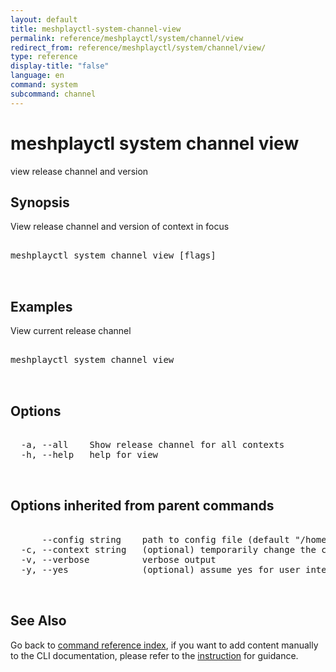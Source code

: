 ```yaml
---
layout: default
title: meshplayctl-system-channel-view
permalink: reference/meshplayctl/system/channel/view
redirect_from: reference/meshplayctl/system/channel/view/
type: reference
display-title: "false"
language: en
command: system
subcommand: channel
---
```


# meshplayctl system channel view

view release channel and version

## Synopsis

View release channel and version of context in focus
<pre class='codeblock-pre'>
<div class='codeblock'>
meshplayctl system channel view [flags]

</div>
</pre> 

## Examples

View current release channel
<pre class='codeblock-pre'>
<div class='codeblock'>
meshplayctl system channel view

</div>
</pre> 

## Options

<pre class='codeblock-pre'>
<div class='codeblock'>
  -a, --all    Show release channel for all contexts
  -h, --help   help for view

</div>
</pre>

## Options inherited from parent commands

<pre class='codeblock-pre'>
<div class='codeblock'>
      --config string    path to config file (default "/home/runner/.meshplay/config.yaml")
  -c, --context string   (optional) temporarily change the current context.
  -v, --verbose          verbose output
  -y, --yes              (optional) assume yes for user interactive prompts.

</div>
</pre>

## See Also

Go back to [command reference index](/reference/meshplayctl/), if you want to add content manually to the CLI documentation, please refer to the [instruction](/project/contributing/contributing-cli#preserving-manually-added-documentation) for guidance.
